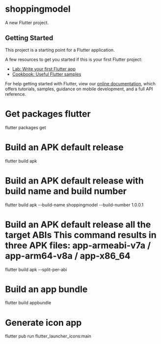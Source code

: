# shoppingmodel

A new Flutter project.

## Getting Started

This project is a starting point for a Flutter application.

A few resources to get you started if this is your first Flutter project:

- [Lab: Write your first Flutter app](https://flutter.dev/docs/get-started/codelab)
- [Cookbook: Useful Flutter samples](https://flutter.dev/docs/cookbook)

For help getting started with Flutter, view our
[online documentation](https://flutter.dev/docs), which offers tutorials,
samples, guidance on mobile development, and a full API reference.

# Get packages flutter
flutter packages get

# Build an APK default release
flutter build apk

# Build an APK default release with build name and build number
flutter build apk --build-name shoppingmodel --build-number 1.0.0.1

# Build an APK default release all the target ABIs This command results in three APK files: app-armeabi-v7a / app-arm64-v8a / app-x86_64
flutter build apk --split-per-abi

# Build an app bundle
flutter build appbundle

# Generate icon app
flutter pub run flutter_launcher_icons:main